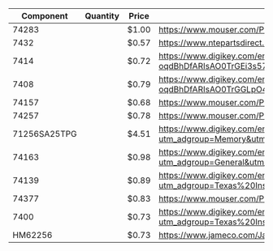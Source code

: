 | Component    | Quantity | Price | Link                                                                                                                                                                                                                                                                                                                                                           |
|--------------|----------|-------|----------------------------------------------------------------------------------------------------------------------------------------------------------------------------------------------------------------------------------------------------------------------------------------------------------------------------------------------------------------|
| 74283        |          | $1.00 | https://www.mouser.com/ProductDetail/Texas-Instruments/CD74HC283E?qs=RnzODY3cU8shmb86AYBtWg%3D%3D&mgh=1&gclid=Cj0KCQiA-oqdBhDfARIsAO0TrGEmKDo1TdiMKPdIP8Yv9Tlo3FDWtz-OjQo3GqA60WVg4HvZCLQQJOgaAmH-EALw_wcB                                                                                                                                                     |
| 7432         |          | $0.57 | https://www.ntepartsdirect.com/ENG/PRODUCT/NTE74HCT32?gclid=CjwKCAiAu5agBhBzEiwAdiR5tOHDMwKJONGptkh8LJl7zV8tu3wGolKBfrqALvrw6QpubUV-BWec7RoCpNwQAvD_BwE                                                                                                                                                                                                        |
| 7414         |          | $0.72 | https://www.digikey.com/en/products/detail/texas-instruments/CD74HCT14E/38266?utm_adgroup=Texas%20Instruments&utm_source=google&utm_medium=cpc&utm_campaign=PMax:%20Smart%20Shopping_Supplier_Texas%20Instruments&utm_term=&utm_content=Texas%20Instruments&gclid=Cj0KCQiA-oqdBhDfARIsAO0TrGEi3s57fklKDmL1amgPPa1W41ul_MaQjN2G8ou-ZUIjiRIOXnwyDisaAvQPEALw_wcB |
| 7408         |          | $0.79 | https://www.digikey.com/en/products/detail/texas-instruments/CD74AC08E/1691730?utm_adgroup=General&utm_source=google&utm_medium=cpc&utm_campaign=PMax:%20Smart%20Shopping_Product_Zombie%20SKUS&utm_term=&utm_content=General&gclid=Cj0KCQiA-oqdBhDfARIsAO0TrGGLpO44JUHCrYpPM94920wbHAJS5rFTKIJPvFCpVgwCBGW54_BKwTsaAgGhEALw_wcB                               |
| 74157        |          | $0.68 | https://www.mouser.com/ProductDetail/Texas-Instruments/SN74AHC157N?qs=rgxfVHSNRPU5K%252Bl6TL24uA%3D%3D&mgh=1&gclid=CjwKCAiAu5agBhBzEiwAdiR5tDnXwHi-_a7vhTU5xfpQ4rE0xn4HuYAHoXhVDbe54YX9-WBN0a1L8hoCDjIQAvD_BwE                                                                                                                                                 |
| 74257        |          | $0.78 | https://www.mouser.com/ProductDetail/Texas-Instruments/SN74HCT257N?qs=DXdcjUGny5ODl42ORtgjmQ%3D%3D&mgh=1&gclid=Cj0KCQiA-oqdBhDfARIsAO0TrGFB_-sQEgka-MJTbRbw5RxNP6uClJYh6O1sHhBB2_IrFIUUe4u8GScaAnfDEALw_wcB                                                                                                                                                    |
| 71256SA25TPG |          | $4.51 | https://www.digikey.com/en/products/detail/renesas-electronics-america-inc/71256SA25TPG/1915734?utm_adgroup=Memory&utm_source=google&utm_medium=cpc&utm_campaign=Shopping_Product_Integrated%20Circuits%20%28ICs%29_NEW&utm_term=&utm_content=Memory&gclid=Cj0KCQiA8aOeBhCWARIsANRFrQHk4LoIwOg-MzE7LITu7o2Fw0bP_MLNylBrLEhqwS_NKSw1aiVoEigaAtOgEALw_wcB        |
| 74163        |          | $0.98 | https://www.digikey.com/en/products/detail/texas-instruments/CD74HC163E/1506705?utm_adgroup=General&utm_source=google&utm_medium=cpc&utm_campaign=PMax:%20Smart%20Shopping_Product_Zombie%20SKUS&utm_term=&utm_content=General&gclid=CjwKCAiA2rOeBhAsEiwA2Pl7Q6VuvYhBTHlZcSTaeXcHuHnteMoDiPD-vnDjAQHEVvQzNuENQ4bdoxoCdSQQAvD_BwE                               |
| 74139        |          | $0.89 | https://www.digikey.com/en/products/detail/texas-instruments/SN74HCT138N/277254?utm_adgroup=Texas%20Instruments&utm_source=google&utm_medium=cpc&utm_campaign=PMax:%20Smart%20Shopping_Supplier_Texas%20Instruments&utm_term=&utm_content=Texas%20Instruments&gclid=EAIaIQobChMIkOukqcHm_AIV5QStBh2APwO-EAQYASABEgLRNfD_BwE                                    |
| 74377        |          | $0.83 | https://www.mouser.com/ProductDetail/Texas-Instruments/SN74HCT377N?qs=VolsR0DjNPqfp91gGQ%2FHWg%3D%3D&mgh=1&gclid=Cj0KCQiApKagBhC1ARIsAFc7Mc5dYq9rowlqz07ezSL6FVTCm2AVTM89EuMYmVb2RRuVfWi8wZYwSn4aAj1jEALw_wcB                                                                                                                                                  |
| 7400         |          | $0.73 | https://www.digikey.com/en/products/detail/texas-instruments/CD74HC00E/475884?utm_adgroup=Texas%20Instruments&utm_source=google&utm_medium=cpc&utm_campaign=PMax%20Shopping_Supplier_Texas%20Instruments&utm_term=&utm_content=Texas%20Instruments&gclid=Cj0KCQiApKagBhC1ARIsAFc7Mc6umQTyN3SnNC6KjNtzWCCf7ADUijTfVsFAhV5Mk9MbljrxPWE2S_EaArixEALw_wcB          |
| HM62256      |          | $0.73 | https://www.jameco.com/Jameco/Products/ProdDS/42850.pdf                                                                                                                                                                                                                                                                                                        |